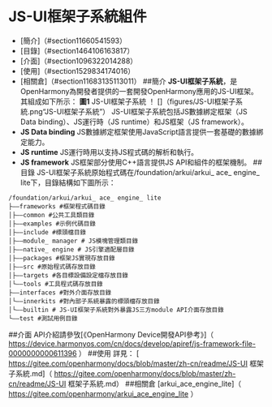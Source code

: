 # JS-UI框架子系統組件<a name=“ZH-CN_TOPIC_0000001125689015”></a>
- [簡介]（#section11660541593）
- [目錄]（#section1464106163817）
- [介面]（#section1096322014288）
- [使用]（#section1529834174016）
- [相關倉]（#section11683135113011）
##簡介<a name=“section11660541593”></a>
**JS-UI框架子系統**，是OpenHarmony為開發者提供的一套開發OpenHarmony應用的JS-UI框架。 其組成如下所示：
**圖1** JS-UI框架子系統<a name=“fig11520531310”></a>
！ []（figures/JS-UI框架子系統.png“JS-UI框架子系統”）
JS-UI框架子系統包括JS數據綁定框架（JS Data binding）、JS運行時（JS runtime）和JS框架（JS framework）。
- **JS Data binding**
JS數據綁定框架使用JavaScript語言提供一套基礎的數據綁定能力。
- **JS runtime**
JS運行時用以支持JS程式碼的解析和執行。
- **JS framework**
JS框架部分使用C++語言提供JS API和組件的框架機制。
##目錄<a name=“section1464106163817”></a>
JS-UI框架子系統原始程式碼在/foundation/arkui/arkui\_ ace\_ engine\_ lite下，目錄結構如下圖所示：
```
/foundation/arkui/arkui_ ace_ engine_ lite
├——frameworks #框架程式碼目錄
│├——common #公共工具類目錄
│├——examples #示例代碼目錄
│├——include #標頭檔目錄
│├——module_ manager # JS模塊管理類目錄
│├——native_ engine # JS引擎適配層目錄
│├——packages #框架JS實現存放目錄
│├——src #原始程式碼存放目錄
│├——targets #各目標設備設定檔存放目錄
│└——tools #工具程式碼存放目錄
├——interfaces #對外介面存放目錄
│└——innerkits #對內部子系統暴露的標頭檔存放目錄
│└——builtin # JS-UI框架子系統對外暴露JS三方module API介面存放目錄
└——test #測試用例目錄
```
##介面<a name=“section1096322014288”></a>
API介紹請參攷[《OpenHarmony Device開發API參考》]（ https://device.harmonyos.com/cn/docs/develop/apiref/js-framework-file-0000000000611396 ）
##使用<a name=“section1529834174016”></a>
詳見：
[ https://gitee.com/openharmony/docs/blob/master/zh-cn/readme/JS-UI 框架子系統.md]（ https://gitee.com/openharmony/docs/blob/master/zh-cn/readme/JS-UI 框架子系統.md）
##相關倉<a name=“section11683135113011”></a>
[arkui\_ace\_engine\_lite]（ https://gitee.com/openharmony/arkui_ace_engine_lite ）